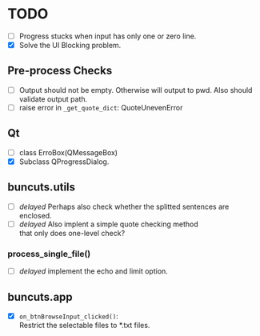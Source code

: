 TODO
====

- [ ] Progress stucks when input has only one or zero line.
- [x] Solve the UI Blocking problem.

## Pre-process Checks
- [ ] Output should not be empty. Otherwise will output to pwd.
      Also should validate output path.
- [ ] raise error in `_get_quote_dict`: QuoteUnevenError

## Qt

- [ ] class ErroBox(QMessageBox)
- [x] Subclass QProgressDialog.

## buncuts.utils

- [ ] _delayed_ Perhaps also check whether the splitted sentences are enclosed.
- [ ] _delayed_ Also implent a simple quote checking method  
      that only does one-level check?

### process_single_file()

- [ ] _delayed_ implement the echo and limit option.

## buncuts.app

- [x] `on_btnBrowseInput_clicked()`:  
      Restrict the selectable files to *.txt files.
